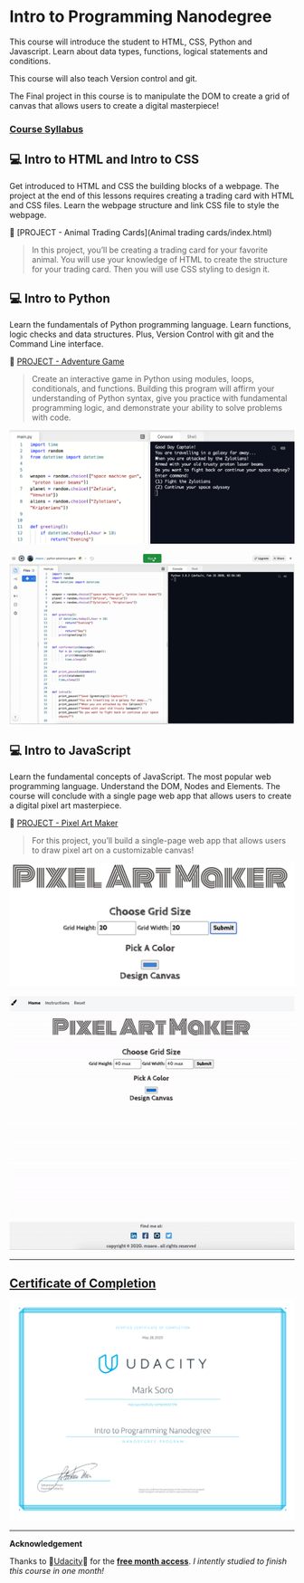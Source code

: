 # Intro to Programming Nanodegree

This course will introduce the student to HTML, CSS, Python and Javascript. Learn about data types, functions, logical statements and conditions.

This course will also teach Version control and git.

The Final project in this course is to manipulate the DOM to create a grid of canvas that allows users to create a digital masterpiece!

### [Course Syllabus](Intro-to-programming-syllabus.pdf)

## :computer: Intro to HTML and Intro to CSS

Get introduced to HTML and CSS the building blocks of a webpage.
The project at the end of this lessons requires creating a trading card with HTML and CSS files. Learn the webpage structure and link CSS file to style the webpage.

:dart: [PROJECT - Animal Trading Cards](Animal trading cards/index.html)

>In this project, you’ll be creating a trading card for your favorite
animal. You will use your knowledge of HTML to create the structure
for your trading card. Then you will use CSS styling to design it.


## :computer: Intro to Python

Learn the fundamentals of Python programming language. Learn functions, logic checks and data structures. Plus, Version Control with git and the Command Line interface.

:dart: [PROJECT - Adventure Game](https://repl.it/@msoro/python-adventure-game#main.py)

>Create an interactive game in Python using modules, loops,
conditionals, and functions. Building this program will affirm your
understanding of Python syntax, give you practice with fundamental
programming logic, and demonstrate your ability to solve problems
with code.

![image](adventure-game.png)

![image](adventure-game.gif)



## :computer: Intro to JavaScript

Learn the fundamental concepts of JavaScript. The most popular web programming language. Understand the DOM, Nodes and Elements. The course will conclude with a single page web app that allows users to create a digital pixel art masterpiece.

:dart: [PROJECT - Pixel Art Maker](https://m-soro.github.io/Pixel-Art-Maker/)

>For this project, you’ll build a single-page web app that allows users
to draw pixel art on a customizable canvas!

![image](pixel-art-maker.png)

![image](pixel-art-maker.gif)


---

## [Certificate of Completion](https://confirm.udacity.com/HGL2D6QN)

![image](certificate.svg)

---

**Acknowledgement**

Thanks to :raised_hands:[Udacity](https://www.udacity.com):raised_hands: for the **[free month access](free-month.jpg)**.
*I intently studied to finish this course in one month!*
